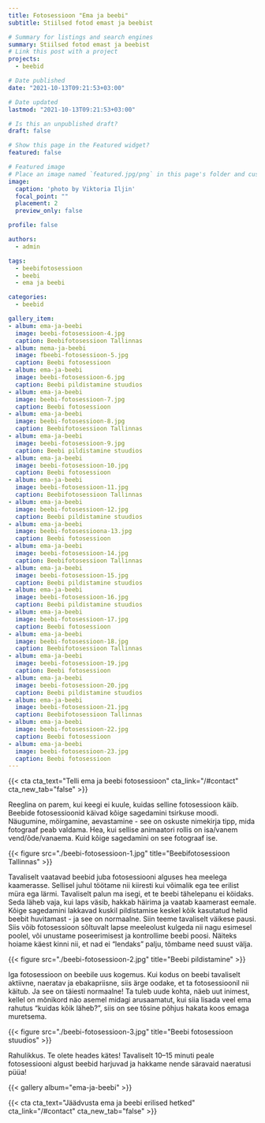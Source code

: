 ```yaml
---
title: Fotosessioon "Ema ja beebi"
subtitle: Stiilsed fotod emast ja beebist

# Summary for listings and search engines
summary: Stiilsed fotod emast ja beebist
# Link this post with a project
projects: 
  - beebid

# Date published
date: "2021-10-13T09:21:53+03:00"

# Date updated
lastmod: "2021-10-13T09:21:53+03:00"

# Is this an unpublished draft?
draft: false

# Show this page in the Featured widget?
featured: false

# Featured image
# Place an image named `featured.jpg/png` in this page's folder and customize its options here.
image:
  caption: 'photo by Viktoria Iljin'
  focal_point: ""
  placement: 2
  preview_only: false

profile: false

authors:
  - admin

tags:
  - beebifotosessioon
  - beebi
  - ema ja beebi

categories:
  - beebid

gallery_item:
- album: ema-ja-beebi
  image: beebi-fotosessioon-4.jpg
  caption: Beebifotosessioon Tallinnas
- album: mema-ja-beebi
  image: fbeebi-fotosessioon-5.jpg
  caption: Beebi fotosessioon
- album: ema-ja-beebi
  image: beebi-fotosessioon-6.jpg
  caption: Beebi pildistamine stuudios
- album: ema-ja-beebi
  image: beebi-fotosessioon-7.jpg
  caption: Beebi fotosessioon
- album: ema-ja-beebi
  image: beebi-fotosessioon-8.jpg
  caption: Beebifotosessioon Tallinnas
- album: ema-ja-beebi
  image: beebi-fotosessioon-9.jpg
  caption: Beebi pildistamine stuudios
- album: ema-ja-beebi
  image: beebi-fotosessioon-10.jpg
  caption: Beebi fotosessioon
- album: ema-ja-beebi
  image: beebi-fotosessioon-11.jpg
  caption: Beebifotosessioon Tallinnas
- album: ema-ja-beebi
  image: beebi-fotosessioon-12.jpg
  caption: Beebi pildistamine stuudios
- album: ema-ja-beebi
  image: beebi-fotosessioona-13.jpg
  caption: Beebi fotosessioon
- album: ema-ja-beebi
  image: beebi-fotosessioon-14.jpg
  caption: Beebifotosessioon Tallinnas
- album: ema-ja-beebi
  image: beebi-fotosessioon-15.jpg
  caption: Beebi pildistamine stuudios
- album: ema-ja-beebi
  image: beebi-fotosessioon-16.jpg
  caption: Beebi pildistamine stuudios
- album: ema-ja-beebi
  image: beebi-fotosessioon-17.jpg
  caption: Beebi fotosessioon
- album: ema-ja-beebi
  image: beebi-fotosessioon-18.jpg
  caption: Beebifotosessioon Tallinnas
- album: ema-ja-beebi
  image: beebi-fotosessioon-19.jpg
  caption: Beebi fotosessioon
- album: ema-ja-beebi
  image: beebi-fotosessioon-20.jpg
  caption: Beebi pildistamine stuudios
- album: ema-ja-beebi
  image: beebi-fotosessioon-21.jpg
  caption: Beebifotosessioon Tallinnas
- album: ema-ja-beebi
  image: beebi-fotosessioon-22.jpg
  caption: Beebi fotosessioon
- album: ema-ja-beebi
  image: beebi-fotosessioon-23.jpg
  caption: Beebi fotosessioon
---
```

{{< cta cta_text="Telli ema ja beebi fotosessioon" cta_link="/#contact" cta_new_tab="false" >}}

Reeglina on parem, kui keegi ei kuule, kuidas selline fotosessioon käib. Beebide fotosessioonid käivad kõige sagedamini tsirkuse moodi. Näugumine, möirgamine, aevastamine - see on oskuste nimekirja tipp, mida fotograaf peab valdama. Hea, kui sellise animaatori rollis on isa/vanem vend/õde/vanaema. Kuid kõige sagedamini on see fotograaf ise.

{{< figure src="./beebi-fotosessioon-1.jpg" title="Beebifotosessioon Tallinnas" >}}

Tavaliselt vaatavad beebid juba fotosessiooni alguses hea meelega kaamerasse. Sellisel juhul töötame nii kiiresti kui võimalik ega tee erilist müra ega lärmi. Tavaliselt palun ma isegi, et te beebi tähelepanu ei köidaks. Seda läheb vaja, kui laps väsib, hakkab häirima ja vaatab kaamerast eemale.
Kõige sagedamini lakkavad kuskil pildistamise keskel kõik kasutatud helid beebit huvitamast - ja see on normaalne. Siin teeme tavaliselt väikese pausi.
Siis võib fotosessioon sõltuvalt lapse meeleolust kulgeda nii nagu esimesel poolel, või unustame poseerimisest ja kontrollime beebi poosi. Näiteks hoiame käest kinni nii, et nad ei “lendaks” palju, tõmbame need suust välja.

{{< figure src="./beebi-fotosessioon-2.jpg" title="Beebi pildistamine" >}}

Iga fotosessioon on beebile uus kogemus. Kui kodus on beebi tavaliselt aktiivne, naeratav ja ebakapriisne, siis ärge oodake, et ta fotosessioonil nii käitub. Ja see on täiesti normaalne! Ta tuleb uude kohta, näeb uut inimest, kellel on mõnikord näo asemel midagi arusaamatut, kui siia lisada veel ema rahutus “kuidas kõik läheb?”, siis on see tõsine põhjus hakata koos emaga muretsema.

{{< figure src="./beebi-fotosessioon-3.jpg" title="Beebi fotosessioon stuudios" >}}

Rahulikkus. Te olete heades kätes! Tavaliselt 10–15 minuti peale fotosessiooni algust beebid harjuvad ja hakkame nende säravaid naeratusi püüa!

{{< gallery album="ema-ja-beebi" >}}

{{< cta cta_text="Jäädvusta ema ja beebi erilised hetked" cta_link="/#contact" cta_new_tab="false" >}}